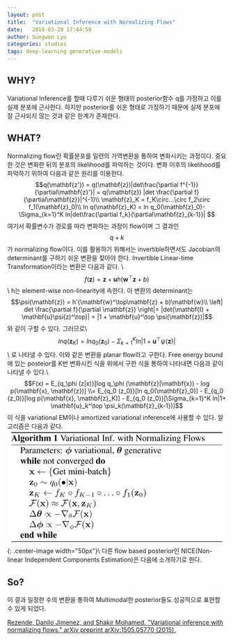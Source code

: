 ```yaml
---
layout: post
title:  "Variational Inference with Normalizing Flows"
date:   2018-03-29 17:44:59
author: Sungwon Lyu
categories: studies
tags: deep-learning generative-models
---
```

## WHY? 
Variational Inference를 할때 다루기 쉬운 형태의 posterior함수 q를 가정하고 이를 실제 분포에 근사한다. 하지만 posterior를 쉬운 형태로 가정하기 때문에 실제 분포에 잘 근사되지 않는 것과 같은 한계가 존재한다. 

## WHAT?
Normalizing flow란 확률분포를 일련의 가역변환을 통하여 변화시키는 과정이다. 중요한 것은 변화한 뒤의 분포의 likelihood를 파악하는 것이다. 변화 이후의 likelihood를 파악하기 위하여 다음과 같은 원리를 이용한다.
$$q(\mathbf{z'}) = q(\mathbf{z})|det\frac{\partial f^{-1}}{\partial\mathbf{z}'}| = q(\mathbf{z}) |det \frac{\partial f}{\partial\mathbf{z}}|^{-1}\\
\mathbf{z}_K = f_K\circ...\circ f_2\circ f_1(\mathbf{z}_0)\\
ln q(\mathbf{z}_K) = ln q_0(\mathbf{z}_0)-\Sigma_{k=1}^K ln|det\frac{\partial f_k}{\partial\mathbf{z}_{k-1}}| $$
여기서 확률변수가 경로를 따라 변화하는 과정이 flow이며 그 결과인 $$q+k$$가 normalizing flow이다. 이를 활용하기 위해서는 invertible하면서도 Jacobian의 determinant를 구하기 쉬운 변환을 찾아야 한다. Invertible Linear-time Transformation이라는 변환은 다음과 같다. \\
$$f(\mathbf{z}) = \mathbf{z} + \mathbf{u}h(\mathbf{w}^\top \mathbf{z} + b)$$\\
h는 element-wise non-linearity에 속한다. 이 변환의 determinant는
$$\psi(\mathbf{z}) = h'(\mathbf{w}^\top\mathbf{z} + b)\mathbf{w}\\
\left| det \frac{\partial f}{\partial \mathbf{z}} \right|= |det(\mathbf{I} + \mathbf{u}\psi(z)^\top)| = |1 + \mathbf{u}^\top \psi(\mathbf{z})|$$
와 같이 구할 수 있다. 그러므로\\
$$ln q(\mathbf{z}_K) = ln q_0(\mathbf{z}_0)-\Sigma_{k=1}^K ln|1 + \mathbf{u}^\top \psi(\mathbf{z})| $$\\
로 나타낼 수 있다. 이와 같은 변환을 planar flow라고 구한다. Free energy bound에 있는 posteior를 K번 변화시킨 식을 위에서 구한 식을 통하여 나타내면 다음과 같이 나타낼 수 있다.\\
$$F(x) = E_{q_\phi (z|x)}[log q_\phi (\mathbf{z}|\mathbf{x}) - log p(\mathbf{x}, \mathbf{z})] \\= E_{q_0 (z_0)}[ln q_0(\mathbf{z}_0)] - E_{q_0 (z_0)}[log p(\mathbf{x}, \mathbf{z}_K)] - E_{q_0 (z_0)}[\Sigma_{k=1}^K ln|1+ \mathbf{u}_k^\top \psi_k(\mathbf{z}_{k-1})]$$ 
이 식을 variational EM이나 amortized variational inference에 사용할 수 있다. 알고리즘은 다음과 같다.
![image](/assets/images/nf.png){: .center-image width="50px"}\\
다른 flow based posterior인 NICE(Non-linear Independent Components Estimation)은 다음에 소개하기로 한다. 

## So?
이 결과 일정한 수의 변환을 통하여 Multimodal한 posterior들도 성공적으로 표현할 수 있게 되었다. 

[Rezende, Danilo Jimenez, and Shakir Mohamed. "Variational inference with normalizing flows." arXiv preprint arXiv:1505.05770 (2015).](https://arxiv.org/abs/1505.05770)
